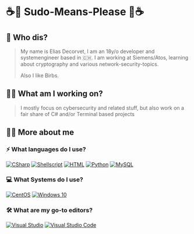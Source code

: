 

# ☕🐤 Sudo-Means-Please 🐥☕

## 🤔 Who dis?
>My name is Elias Decorvet, I am an 18y/o developer and systemengineer based in 🇨🇭.
>I am working at Siemens/Atos, learning about cryptography and various network-security-topics.
>
>Also I like Birbs.

## 👨‍💻 What am I working on?
> I mostly focus on cybersecurity and related stuff, but also work on a fair share of C# and/or Terminal based projects 
## 🤷‍♂️ More about me
### ⚡ What languages do I use?
[![CSharp](https://img.icons8.com/color/48/000000/c-sharp-logo.png)](https://docs.microsoft.com/en-us/dotnet/csharp/) [![Shellscript](https://img.icons8.com/color/48/000000/console.png)](https://www.shellscript.sh/) [![HTML](https://img.icons8.com/color/48/000000/html-5.png)]((https://www.w3schools.com/html/)) [![Python](https://img.icons8.com/color/48/000000/python.png)](https://www.python.org/) [![MySQL](https://img.icons8.com/color/48/000000/mysql.png)](https://www.mysql.com/)
###  💻 What Systems do I use?
[![CentOS](https://img.icons8.com/color/48/000000/centos.png)](https://centos.org/) [![Windows 10](https://img.icons8.com/color/48/000000/windows-10.png)](https://itsfoss.com/reasons-switch-linux-windows-xp/)
###  🛠 What are my go-to editors?
[![Visual Studio](https://img.icons8.com/color/48/000000/visual-studio-2019.png)](https://visualstudio.microsoft.com/vs/) [![Visual Studio Code](https://img.icons8.com/color/48/000000/visual-studio-code-2019.png)](https://code.visualstudio.com/)

